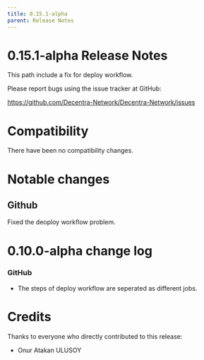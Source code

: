 ```yaml
---
title: 0.15.1-alpha
parent: Release Notes
---
```


0.15.1-alpha Release Notes
====================

This path include a fix for deploy workflow.

Please report bugs using the issue tracker at GitHub:

  <https://github.com/Decentra-Network/Decentra-Network/issues>

Compatibility
==============

There have been no compatibility changes.

Notable changes
===============

## Github
Fixed the deoploy workflow problem.

0.10.0-alpha change log
=================

### GitHub
- The steps of deploy workflow are seperated as different jobs.

Credits
=======

Thanks to everyone who directly contributed to this release:

- Onur Atakan ULUSOY
